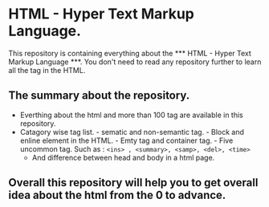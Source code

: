 ﻿# HTML - Hyper Text Markup Language.
This repository is containing everything about the *** HTML - Hyper Text Markup Language ***. You don't need to read any repository further to  learn all the tag in the HTML.
## The summary about the repository.
 - Everthing about the html and more than 100 tag are available in this repository.
 - Catagory wise tag list.
       - sematic and non-semantic tag.
       - Block and enline element in the HTML.
       - Emty tag and container tag.
       - Five uncommon tag. Such as :
              ```
                   <ins> , <summary>, <samp>, <del>, <time>
                   ```
      - And difference between head and body in a html page.


## Overall this repository will help you to get overall idea about the html from the 0 to advance.


